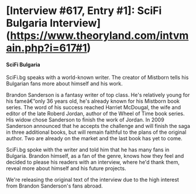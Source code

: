 # [Interview #617, Entry #1]: SciFi Bulgaria Interview](https://www.theoryland.com/intvmain.php?i=617#1)

#### SciFi Bulgaria

SciFi.bg speaks with a world-known writer. The creator of Mistborn tells his Bulgarian fans more about himself and his work.

Brandon Sanderson is a fantasy writer of top class. He's relatively young for his fameâ€”only 36 years old, he's already known for his Mistborn book series. The word of his success reached Harriet McDougal, the wife and editor of the late Roberd Jordan, author of the Wheel of Time book series. His widow chose Sanderson to finish the work of Jordan. In 2009 Sanderson announced that he accepts the challenge and will finish the saga in three additional books, but will remain faithful to the plans of the original author. Two are already on the market and the last book has yet to come.

SciFi.bg spoke with the writer and told him that he has many fans in Bulgaria. Brandon himself, as a fan of the genre, knows how they feel and decided to please his readers with an interview, where he'd thank them, reveal more about himself and his future projects.

We're releasing the original text of the interview due to the high interest from Brandon Sanderson's fans abroad.

